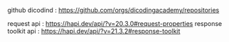 github dicodind : https://github.com/orgs/dicodingacademy/repositories

request api : https://hapi.dev/api/?v=20.3.0#request-properties
response toolkit api : https://hapi.dev/api/?v=21.3.2#response-toolkit
